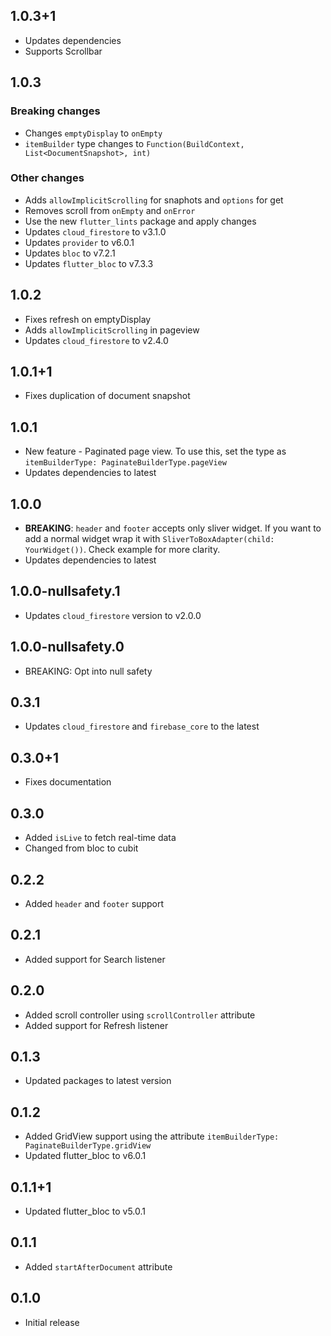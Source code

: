 ## 1.0.3+1

- Updates dependencies
- Supports Scrollbar

## 1.0.3

### Breaking changes

- Changes `emptyDisplay` to `onEmpty`
- `itemBuilder` type changes to `Function(BuildContext, List<DocumentSnapshot>, int)`

### Other changes

- Adds `allowImplicitScrolling` for snaphots and `options` for get
- Removes scroll from `onEmpty` and `onError`
- Use the new `flutter_lints` package and apply changes
- Updates `cloud_firestore` to v3.1.0
- Updates `provider` to v6.0.1
- Updates `bloc` to v7.2.1
- Updates `flutter_bloc` to v7.3.3

## 1.0.2

- Fixes refresh on emptyDisplay
- Adds `allowImplicitScrolling` in pageview
- Updates `cloud_firestore` to v2.4.0

## 1.0.1+1

- Fixes duplication of document snapshot

## 1.0.1

- New feature - Paginated page view. To use this, set the type as `itemBuilderType: PaginateBuilderType.pageView`
- Updates dependencies to latest

## 1.0.0

- **BREAKING**: `header` and `footer` accepts only sliver widget. If you want to add a normal widget wrap it with `SliverToBoxAdapter(child: YourWidget())`. Check example for more clarity.
- Updates dependencies to latest

## 1.0.0-nullsafety.1

- Updates `cloud_firestore` version to v2.0.0

## 1.0.0-nullsafety.0

- BREAKING: Opt into null safety

## 0.3.1

- Updates `cloud_firestore` and `firebase_core` to the latest

## 0.3.0+1

- Fixes documentation

## 0.3.0

- Added `isLive` to fetch real-time data
- Changed from bloc to cubit

## 0.2.2

- Added `header` and `footer` support

## 0.2.1

- Added support for Search listener

## 0.2.0

- Added scroll controller using `scrollController` attribute
- Added support for Refresh listener

## 0.1.3

- Updated packages to latest version

## 0.1.2

- Added GridView support using the attribute `itemBuilderType: PaginateBuilderType.gridView`
- Updated flutter_bloc to v6.0.1

## 0.1.1+1

- Updated flutter_bloc to v5.0.1

## 0.1.1

- Added `startAfterDocument` attribute

## 0.1.0

- Initial release
